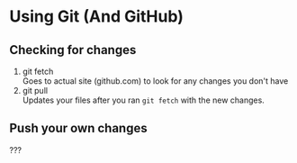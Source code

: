 # Using Git (And GitHub)
  
## Checking for changes
1. git fetch  
Goes to actual site (github.com) to look for any changes you don't have  
2. git pull  
Updates your files after you ran `git fetch` with the new changes.  
  
## Push your own changes
???
